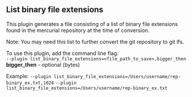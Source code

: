 ## List binary file extensions

This plugin generates a file consisting of a list of binary file extensions 
found in the mercurial repository at the time of conversion.

Note: You may need this list to further convert the git repository to git lfs.

To use this plugin, add the command line flag:  
`--plugin list_binary_file_extensions=<file_path_to_save>,bigger_then`  
**bigger_then** - optional (bytes)

Example:
`--plugin list_binary_file_extensions=/Users/username/rep-binary_ex.txt,1024`
`--plugin list_binary_file_extensions=/Users/username/rep-binary_ex.txt`

